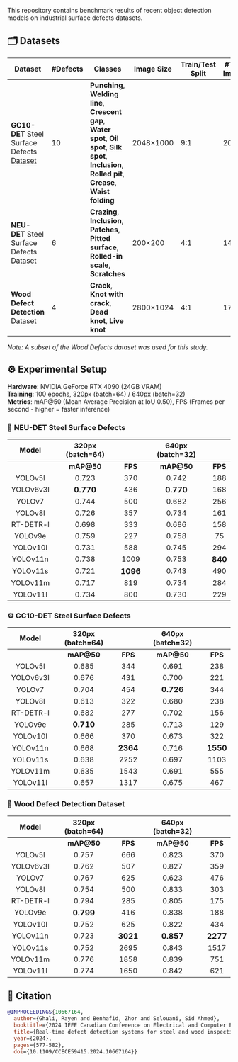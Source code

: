 This repository contains benchmark results of recent object detection models on industrial surface defects datasets.

## 🗂️ Datasets

| Dataset | #Defects | Classes| Image Size | Train/Test Split | #Train Images | #Test Images |
| -------------------- | -------- | ------------------------------------------------------------------------------------------------------------------- | ---------- | ---------------- | ------------- | ------------ |
| **GC10-DET** Steel Surface Defects [Dataset](https://datasetninja.com/gc10-det) | 10       | **Punching**, **Welding line**, **Crescent gap**, **Water spot**, **Oil spot**, **Silk spot**, **Inclusion**, **Rolled pit**, **Crease**, **Waist folding** | 2048×1000  | 9:1              | 2063          | 229          |
| **NEU-DET** Steel Surface Defects [Dataset](https://www.kaggle.com/datasets/kaustubhdikshit/neu-surface-defect-database)  | 6        | **Crazing**, **Inclusion**, **Patches**, **Pitted surface**, **Rolled-in scale**, **Scratches**                                             | 200×200    | 4:1              | 1439          | 360          |
| **Wood Defect Detection** [Dataset](https://datasetninja.com/wood-defect-detection)     | 4        | **Crack**, **Knot with crack**, **Dead knot**, **Live knot**                                                                        | 2800×1024  | 4:1              | 1712          | 407          |

*Note: A subset of the Wood Defects dataset was used for this study.*

## ⚙️ Experimental Setup

**Hardware**: NVIDIA GeForce RTX 4090 (24GB VRAM)  
**Training**: 100 epochs, 320px (batch=64) / 640px (batch=32)  
**Metrics**: mAP@50 (Mean Average Precision at IoU 0.50), FPS (Frames per second - higher = faster inference)

### 🔩 **NEU-DET** Steel Surface Defects

<div align="center">

| Model | 320px (batch=64) |  | 640px (batch=32) |  |
| :---: | :---: | :---: | :---: | :---: |
|  | **mAP@50** | **FPS** | **mAP@50** | **FPS** |
| YOLOv5l | 0.723 | 370 | 0.742 | 188 |
| YOLOv6v3l | <span style="font-weight: 900; font-size: 1.1em;">**0.770**</span> | 436 | <span style="font-weight: 900; font-size: 1.1em;">**0.770**</span> | 168 |
| YOLOv7 | 0.744 | 500 | 0.682 | 256 |
| YOLOv8l | 0.726 | 357 | 0.734 | 161 |
| RT-DETR-l | 0.698 | 333 | 0.686 | 158 |
| YOLOv9e | 0.759 | 227 | 0.758 | 75 |
| YOLOv10l | 0.731 | 588 | 0.745 | 294 |
| YOLOv11n | 0.738 | 1009 | 0.753 | <span style="font-weight: 900; font-size: 1.1em;">**840**</span> |
| YOLOv11s | 0.721 | <span style="font-weight: 900; font-size: 1.1em;">**1096**</span> | 0.743 | 490 |
| YOLOv11m | 0.717 | 819 | 0.734 | 284 |
| YOLOv11l | 0.734 | 800 | 0.730 | 229 |


</div>

### ⚙️ **GC10-DET** Steel Surface Defects

<div align="center">

| Model | 320px (batch=64) |  | 640px (batch=32) |  |
| :---: | :---: | :---: | :---: | :---: |
|  | **mAP@50** | **FPS** | **mAP@50** | **FPS** |
| YOLOv5l | 0.685 | 344 | 0.691 | 238 |
| YOLOv6v3l | 0.676 | 431 | 0.700 | 221 |
| YOLOv7 | 0.704 | 454 | <span style="font-weight: 900; font-size: 1.1em;">**0.726**</span> | 344 |
| YOLOv8l | 0.613 | 322 | 0.680 | 238 |
| RT-DETR-l | 0.682 | 277 | 0.702 | 156 |
| YOLOv9e | <span style="font-weight: 900; font-size: 1.1em;">**0.710**</span> | 285 | 0.713 | 129 |
| YOLOv10l | 0.666 | 370 | 0.673 | 322 |
| YOLOv11n | 0.668 | <span style="font-weight: 900; font-size: 1.1em;">**2364**</span> | 0.716 | <span style="font-weight: 900; font-size: 1.1em;">**1550**</span> |
| YOLOv11s | 0.638 | 2252 | 0.697 | 1103 |
| YOLOv11m | 0.635 | 1543 | 0.691 | 555 |
| YOLOv11l | 0.657 | 1317 | 0.675 | 467 |

</div>

### 🌲 **Wood Defect Detection Dataset** 

<div align="center">

| Model | 320px (batch=64) |  | 640px (batch=32) |  |
| :---: | :---: | :---: | :---: | :---: |
|  | **mAP@50** | **FPS** | **mAP@50** | **FPS** |
| YOLOv5l | 0.757 | 666 | 0.823 | 370 |
| YOLOv6v3l | 0.762 | 507 | 0.827 | 359 |
| YOLOv7 | 0.767 | 625 | 0.623 | 476 |
| YOLOv8l | 0.754 | 500 | 0.833 | 303 |
| RT-DETR-l | 0.794 | 285 | 0.805 | 175 |
| YOLOv9e | <span style="font-weight: 900; font-size: 1.1em;">**0.799**</span> | 416 | 0.838 | 188 |
| YOLOv10l | 0.752 | 625 | 0.822 | 434 |
| YOLOv11n | 0.723 | <span style="font-weight: 900; font-size: 1.1em;">**3021**</span> | <span style="font-weight: 900; font-size: 1.1em;">**0.857**</span> | <span style="font-weight: 900; font-size: 1.1em;">**2277**</span> |
| YOLOv11s | 0.752 | 2695 | 0.843 | 1517 |
| YOLOv11m | 0.776 | 1858 | 0.839 | 751 |
| YOLOv11l | 0.774 | 1650 | 0.842 | 621 |

</div>

## 📄 Citation

```bibtex
@INPROCEEDINGS{10667164,
  author={Ghali, Rayen and Benhafid, Zhor and Selouani, Sid Ahmed},
  booktitle={2024 IEEE Canadian Conference on Electrical and Computer Engineering (CCECE)}, 
  title={Real-time defect detection systems for steel and wood inspection}, 
  year={2024},
  pages={577-582},
  doi={10.1109/CCECE59415.2024.10667164}}
```

